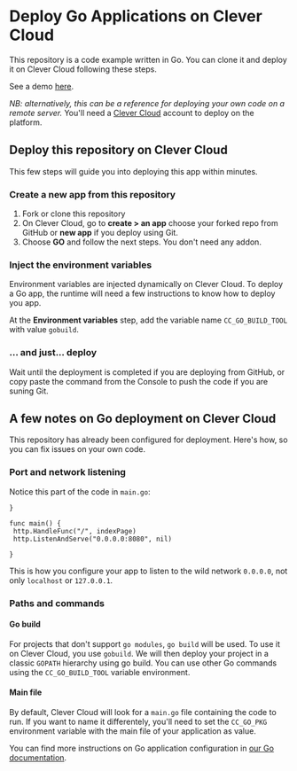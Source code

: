 # Deploy Go Applications on Clever Cloud

This repository is a code example written in Go. You can clone it and deploy it on Clever Cloud following these steps.

See a demo [here](https://gogogo.cleverapps.io).

_NB: alternatively, this can be a reference for deploying your own code on a remote server._
You'll need a [Clever Cloud](https://clever-cloud.com) account to deploy on the platform.

## Deploy this repository on Clever Cloud

This few steps will guide you into deploying this app within minutes. 

### Create a new app from this repository

1. Fork  or clone this repository
2. On Clever Cloud, go to **create > an app** choose your forked repo from GitHub or **new app** if you deploy using Git.
3. Choose **GO** and follow the next steps. You don't need any addon.

### Inject the environment variables

Environment variables are injected dynamically on Clever Cloud. To deploy a Go app, the runtime will need a few instructions to know how to deploy you app.

At the **Environment variables** step, add the variable name `CC_GO_BUILD_TOOL` with value `gobuild`.

### ... and just... deploy

Wait until the deployment is completed if you are deploying from GitHub, or copy paste the command from the Console to push the code if you are suning Git.  

## A few notes on Go deployment on Clever Cloud

This repository has already been configured for deployment. Here's how, so you can fix issues on your own code.

### Port and network listening

Notice this part of the code in `main.go`:

```
}

func main() {
 http.HandleFunc("/", indexPage)
 http.ListenAndServe("0.0.0.0:8080", nil)

}
 ```

This is how you configure your app to listen to the wild network `0.0.0.0`, not only `localhost` or `127.0.0.1`.

### Paths and commands

#### Go build

For projects that don't support `go modules`, `go build` will be used. To use it on Clever Cloud, you use `gobuild`.  We will then deploy your project in a classic `GOPATH` hierarchy using go build. You can use other Go commands using the `CC_GO_BUILD_TOOL` variable environment.

#### Main file

By default, Clever Cloud will look for a `main.go` file containing the code to run. If you want to name it differentely, you'll need to set the `CC_GO_PKG` environment variable with the main file of your application as value.

You can find more instructions on Go application configuration in [our Go documentation](https://www.clever-cloud.com/doc/deploy/application/golang/go/#configure-your-go-application).
